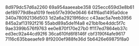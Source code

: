 8d979dc57d6a2260
69a954aaeeabe358
025ecc659d3e8b61
def89779d8ea1019
feeb5f7e390e0646
641f6ad1495a0dce
340a78092136d503
1d2a6a29219f6dcc
c43aac5a7eeb3956
845a2af13192f216
55abd89a5de1f4a8
e21bb1be4ddc5f7c
9ae3399b576f9763
ee0e870f170e27b0
ff117ed7864eb37c
ed3ec92a44cd92f6
36ca610fd6f8146f
cbf3190f4afe9617
7116c635baeaefe9
8f9200ef988fe36d
5b6426e69875f8a0
